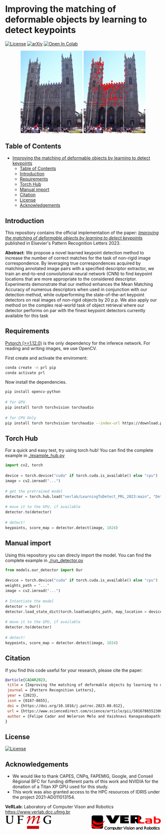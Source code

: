 # Improving the matching of deformable objects by learning to detect keypoints
[![License](https://img.shields.io/badge/License-Apache_2.0-blue.svg)](LICENSE) [![arXiv](https://img.shields.io/badge/arXiv-1234.56789-b31b1b.svg)](https://arxiv.org/abs/2309.00434)
[![Open In Colab](https://colab.research.google.com/assets/colab-badge.svg)](https://colab.research.google.com/github/verlab/LearningToDetect_PRL_2023/blob/main/notebook/sample.ipynb)

<div align="center">
<img src='./assets/notredame.jpg' align="center" width="200"/> 
<img src='./assets/output.png' align="center" width="200"/> <br>
</div>

## Table of Contents
- [Improving the matching of deformable objects by learning to detect keypoints](#improving-the-matching-of-deformable-objects-by-learning-to-detect-keypoints)
  - [Table of Contents](#table-of-contents)
  - [Introduction](#introduction)
  - [Requirements](#requirements)
  - [Torch Hub](#torch-hub)
  - [Manual import](#manual-import)
  - [Citation](#citation)
  - [License](#license)
  - [Acknowledgements](#acknowledgements)


## Introduction
This repository contains the official implementation of the paper: *[Improving the matching of deformable objects by learning to detect keypoints](https://arxiv.org/abs/2309.00434)* published in Elsevier's Pattern Recognition Letters 2023.

**Abstract**: We propose a novel learned keypoint detection method to increase the number of correct matches for the task of non-rigid image correspondence. By leveraging true correspondences acquired by matching annotated image pairs with a specified descriptor extractor, we train an end-to-end convolutional neural network (CNN) to find keypoint locations that are more appropriate to the considered descriptor. Experiments demonstrate that our method enhances the Mean Matching Accuracy of numerous descriptors when used in conjunction with our detection method, while outperforming the state-of-the-art keypoint detectors on real images of non-rigid objects by 20 p.p. We also apply our method on the complex real-world task of object retrieval where our detector performs on par with the finest keypoint detectors currently available for this task

## Requirements
[Pytorch (>=1.12.0)](https://pytorch.org/get-started/previous-versions/) is the only dependency for the inferece network. 
For reading and writing images, we use OpenCV. 

First create and activate the enviroment:

```bash
conda create -n prl pip
conda activate prl
```

Now install the dependencies.

```bash
pip install opencv-python

# for GPU 
pip install torch torchvision torchaudio

# for CPU Only 
pip install torch torchvision torchaudio --index-url https://download.pytorch.org/whl/cpu

```

## Torch Hub

For a quick and easy test, try using torch hub! You can find the complete example in [./example_hub.py](./example_hub.py)

```python
import cv2, torch

device = torch.device("cuda" if torch.cuda.is_available() else "cpu")
image = cv2.imread("...")

# get the pretrained model
detector = torch.hub.load("verlab/LearningToDetect_PRL_2023:main", "Detector", pretrained=True)

# move it to the GPU, if available
detector.to(detector)

# detect!
keypoints, score_map = detector.detect(image, 1024)

```

## Manual import
Using this repository you can direcly import the model. You can find the complete example in [./run_detector.py](./run_detector.py)

```python
from models.our_detector import Our

device = torch.device("cuda" if torch.cuda.is_available() else "cpu")
weights_path = "..."
image = cv2.imread("...")

# Intantiate the model 
detector = Our()
detector.load_state_dict(torch.load(weights_path, map_location = device))

# move it to the GPU, if available
detector.to(detector)

# detect!
keypoints, score_map = detector.detect(image, 1024)

```

## Citation
If you find this code useful for your research, please cite the paper:

```bibtex
@article{CADAR2023,
 title = {Improving the matching of deformable objects by learning to detect keypoints},
 journal = {Pattern Recognition Letters},
 year = {2023},
 issn = {0167-8655},
 doi = {https://doi.org/10.1016/j.patrec.2023.08.012},
 url = {https://www.sciencedirect.com/science/article/pii/S0167865523002325},
 author = {Felipe Cadar and Welerson Melo and Vaishnavi Kanagasabapathi and Guilherme Potje and Renato Martins and Erickson R. Nascimento}
}
```

## License
[![License](https://img.shields.io/badge/License-Apache_2.0-blue.svg)](LICENSE)

## Acknowledgements
- We would like to thank CAPES, CNPq, FAPEMIG, Google, and Conseil Régional BFC for funding different parts of this work and NVIDIA for the donation of a Titan XP GPU used for this study.
- This work was also granted access to the HPC resources of IDRIS under the project 2021-AD011013154.

**VeRLab:** Laboratory of Computer Vison and Robotics https://www.verlab.dcc.ufmg.br
<br>
<img align="left" width="auto" height="50" src="./assets/ufmg.png">
<img align="right" width="auto" height="50" src="./assets/verlab.png">
<br/>
